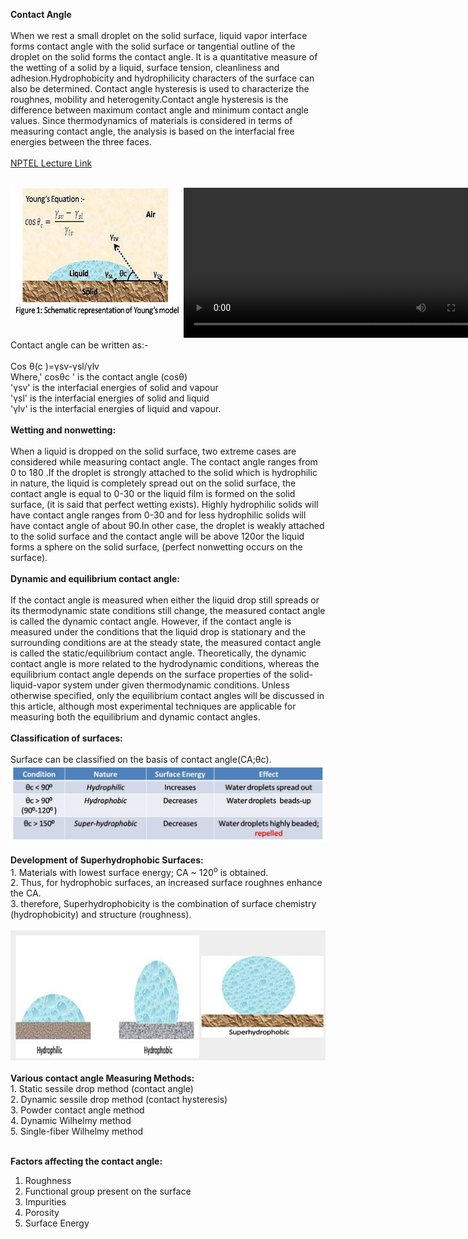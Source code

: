 <b>Contact Angle</b><br><br>
When we rest a small droplet on the solid surface, liquid vapor interface forms contact angle with the solid surface or tangential outline of the droplet on the solid forms the contact angle. It is a quantitative measure of the wetting of a solid by a liquid, surface tension, cleanliness and adhesion.Hydrophobicity and hydrophilicity characters of the surface can also be determined. Contact angle hysteresis is used to characterize the roughnes, mobility and heterogenity.Contact angle hysteresis is the difference between maximum contact angle and minimum contact angle values. Since thermodynamics of materials is considered in terms of measuring contact angle, the analysis is based on the interfacial free energies between the three faces.<br><br>
<a href="https://youtu.be/D7Zu1-9kSUg" target=_blank>NPTEL Lecture Link</a><br><br>
<div style="float:left;width:55%;border: solid 1 px black;"><img src="images/youngmodel.jpg"></div>
 <div style="float:left;width:40%;border: solid 1 px black;"><video width="500" height="240" controls>
  <source src="images/wfm.mp4" type="video/mp4">
  Your browser does not support the video tag</video></div><br>
  <div style="content: '.';clear: both;display: block;height: 0;visibility: hidden;"></div>
Contact angle can be written as:-<br><br>
Cos θ(c )=γsv-γsl/γlv<br>
Where,' cosθc ' is the contact angle (cosθ)<br>
'γsv' is the interfacial energies of solid and vapour<br>
'γsl' is the interfacial energies of solid and liquid<br>
'γlv' is the interfacial energies of liquid and vapour.<br><br>
<b>Wetting and nonwetting:</b><br><br>
When a liquid is dropped on the solid surface, two extreme cases are considered while measuring contact angle. The contact angle ranges from 0 to 180 .If the droplet is strongly attached to the solid which is hydrophilic in nature, the liquid is completely spread out on the solid surface, the contact angle is equal to 0-30 or the liquid film is formed on the solid surface, (it is said that perfect wetting exists). Highly hydrophilic solids will have contact angle ranges from 0-30 and for less hydrophilic solids will have contact angle of about 90.In other case, the droplet is weakly attached to the solid surface and the contact angle will be above 120or the liquid forms a sphere on the solid surface, (perfect nonwetting occurs on the surface).<br><br>
<b>Dynamic and equilibrium contact angle:</b><br><br>
If the contact angle is measured when either the liquid drop still spreads or its thermodynamic state conditions still change, the measured contact angle is called the dynamic contact angle. However, if the contact angle is measured under the conditions that the liquid drop is stationary and the surrounding conditions are at the steady state, the measured contact angle is called the static/equilibrium contact angle. Theoretically, the dynamic contact angle is more related to the hydrodynamic conditions, whereas the equilibrium contact angle depends on the surface properties of the solid-liquid-vapor system under given thermodynamic conditions. Unless otherwise specified, only the equilibrium contact angles will be discussed in this article, although most experimental techniques are applicable for measuring both the equilibrium and dynamic contact angles.<br><br>
<b>Classification of surfaces:</b><br><br>
Surface can be classified on the basis of contact angle(CA;θc).<br>
<img src="images/picture2.jpg"><br><br>
<b>Development of Superhydrophobic Surfaces:</b><br>
1. Materials with lowest surface energy; CA ~ 120<sup>o</sup> is obtained.<br>
2. Thus, for hydrophobic surfaces, an increased surface roughnes enhance the CA.<br>
3. therefore, Superhydrophobicity is the combination of surface chemistry (hydrophobicity) and structure (roughness).<br><br>
<img src="images/hydro.PNG"><br><br>
<b>Various contact angle Measuring Methods:</b><br>
1. Static sessile drop method (contact angle)<br>
2. Dynamic sessile drop method (contact hysteresis)<br>
3. Powder contact angle method<br>
4. Dynamic Wilhelmy method<br>
5. Single-fiber Wilhelmy method<br><br>

<b>Factors affecting the contact angle:</b><br>
1. Roughness<br>
2. Functional group present on the surface<br>
3. Impurities<br>
4. Porosity<br>
5. Surface Energy

